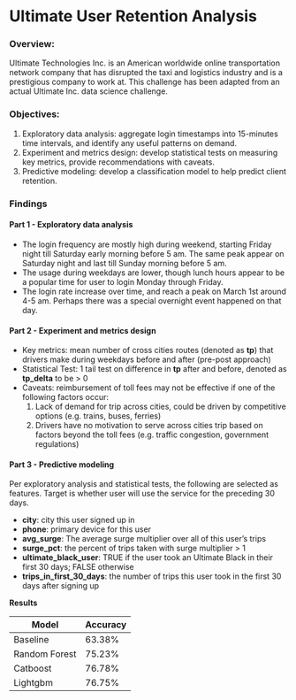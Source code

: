 # Ultimate User Retention Analysis

### Overview:

Ultimate Technologies Inc. is an American worldwide online transportation network company that has disrupted the taxi and logistics industry and is a prestigious company to work at. This challenge has been adapted from an actual Ultimate Inc. data science challenge.

### Objectives:

 1. Exploratory data analysis: aggregate login timestamps into 15-minutes time intervals, and identify any useful patterns on demand.
 2. Experiment and metrics design: develop statistical tests on measuring key metrics, provide recommendations with caveats.
 3. Predictive modeling: develop a classification model to help predict client retention.

### Findings

#### Part 1 - Exploratory data analysis

- The login frequency are mostly high during weekend, starting Friday night till Saturday early morning before 5 am. The same peak appear on Saturday night and last till Sunday morning before 5 am.
- The usage during weekdays are lower, though lunch hours appear to be a popular time for user to login Monday through Friday.
- The login rate increase over time, and reach a peak on March 1st around 4-5 am. Perhaps there was a special overnight event happened on that day.

#### Part 2 - Experiment and metrics design

- Key metrics: mean number of cross cities routes (denoted as **tp**) that drivers make during weekdays before and after (pre-post approach)
- Statistical Test: 1 tail test on difference in **tp** after and before, denoted as **tp_delta** to be > 0 
- Caveats: reimbursement of toll fees may not be effective if one of the following factors occur:
    1. Lack of demand for trip across cities, could be driven by competitive options (e.g. trains, buses, ferries)
    2. Drivers have no motivation to serve across cities trip based on factors beyond the toll fees (e.g. traffic congestion, government regulations)
    
#### Part 3 - Predictive modeling

Per exploratory analysis and statistical tests, the following are selected as features. Target is whether user will use the service for the preceding 30 days.

- **city**: city this user signed up in
- **phone**: primary device for this user
- **avg_surge**: The average surge multiplier over all of this user’s trips
- **surge_pct**: the percent of trips taken with surge multiplier > 1
- **ultimate_black_user**: TRUE if the user took an Ultimate Black in their first 30 days; FALSE otherwise
- **trips_in_first_30_days**: the number of trips this user took in the first 30 days after signing up

**Results**

|Model | Accuracy |
| --- | --- |
| Baseline | 63.38% |
| Random Forest | 75.23% |
| Catboost | 76.78% |
| Lightgbm | 76.75%|